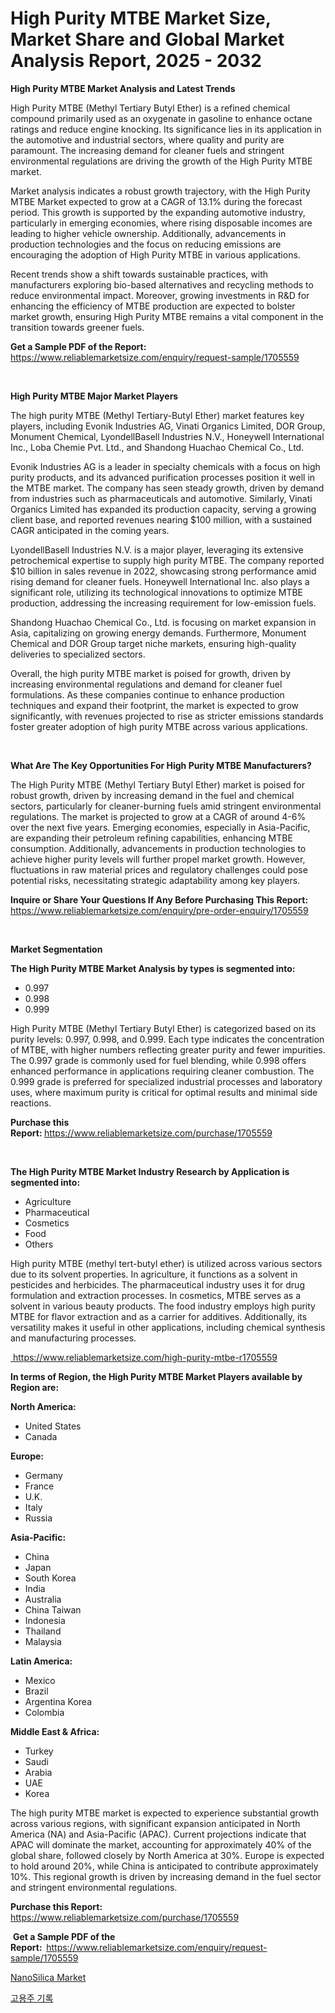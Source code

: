 <p><h1>High Purity MTBE Market Size, Market Share and Global Market Analysis Report, 2025 - 2032</h1></p><p><strong>High Purity MTBE Market Analysis and Latest Trends</strong></p>
<p><p>High Purity MTBE (Methyl Tertiary Butyl Ether) is a refined chemical compound primarily used as an oxygenate in gasoline to enhance octane ratings and reduce engine knocking. Its significance lies in its application in the automotive and industrial sectors, where quality and purity are paramount. The increasing demand for cleaner fuels and stringent environmental regulations are driving the growth of the High Purity MTBE market.</p><p>Market analysis indicates a robust growth trajectory, with the High Purity MTBE Market expected to grow at a CAGR of 13.1% during the forecast period. This growth is supported by the expanding automotive industry, particularly in emerging economies, where rising disposable incomes are leading to higher vehicle ownership. Additionally, advancements in production technologies and the focus on reducing emissions are encouraging the adoption of High Purity MTBE in various applications.</p><p>Recent trends show a shift towards sustainable practices, with manufacturers exploring bio-based alternatives and recycling methods to reduce environmental impact. Moreover, growing investments in R&D for enhancing the efficiency of MTBE production are expected to bolster market growth, ensuring High Purity MTBE remains a vital component in the transition towards greener fuels.</p></p>
<p><strong>Get a Sample PDF of the Report:&nbsp;</strong> <a href="https://www.reliablemarketsize.com/enquiry/request-sample/1705559?utm_campaign=1886&utm_medium=2&utm_source=Github&utm_content=ia&utm_term=10012025&utm_id=high-purity-mtbe">https://www.reliablemarketsize.com/enquiry/request-sample/1705559</a></p>
<p>&nbsp;</p>
<p><strong>High Purity MTBE Major Market Players</strong></p>
<p><p>The high purity MTBE (Methyl Tertiary-Butyl Ether) market features key players, including Evonik Industries AG, Vinati Organics Limited, DOR Group, Monument Chemical, LyondellBasell Industries N.V., Honeywell International Inc., Loba Chemie Pvt. Ltd., and Shandong Huachao Chemical Co., Ltd. </p><p>Evonik Industries AG is a leader in specialty chemicals with a focus on high purity products, and its advanced purification processes position it well in the MTBE market. The company has seen steady growth, driven by demand from industries such as pharmaceuticals and automotive. Similarly, Vinati Organics Limited has expanded its production capacity, serving a growing client base, and reported revenues nearing $100 million, with a sustained CAGR anticipated in the coming years.</p><p>LyondellBasell Industries N.V. is a major player, leveraging its extensive petrochemical expertise to supply high purity MTBE. The company reported $10 billion in sales revenue in 2022, showcasing strong performance amid rising demand for cleaner fuels. Honeywell International Inc. also plays a significant role, utilizing its technological innovations to optimize MTBE production, addressing the increasing requirement for low-emission fuels.</p><p>Shandong Huachao Chemical Co., Ltd. is focusing on market expansion in Asia, capitalizing on growing energy demands. Furthermore, Monument Chemical and DOR Group target niche markets, ensuring high-quality deliveries to specialized sectors.</p><p>Overall, the high purity MTBE market is poised for growth, driven by increasing environmental regulations and demand for cleaner fuel formulations. As these companies continue to enhance production techniques and expand their footprint, the market is expected to grow significantly, with revenues projected to rise as stricter emissions standards foster greater adoption of high purity MTBE across various applications.</p></p>
<p>&nbsp;</p>
<p><strong>What Are The Key Opportunities For High Purity MTBE Manufacturers?</strong></p>
<p><p>The High Purity MTBE (Methyl Tertiary Butyl Ether) market is poised for robust growth, driven by increasing demand in the fuel and chemical sectors, particularly for cleaner-burning fuels amid stringent environmental regulations. The market is projected to grow at a CAGR of around 4-6% over the next five years. Emerging economies, especially in Asia-Pacific, are expanding their petroleum refining capabilities, enhancing MTBE consumption. Additionally, advancements in production technologies to achieve higher purity levels will further propel market growth. However, fluctuations in raw material prices and regulatory challenges could pose potential risks, necessitating strategic adaptability among key players.</p></p>
<p><strong>Inquire or Share Your Questions If Any Before Purchasing This Report:</strong> <a href="https://www.reliablemarketsize.com/enquiry/pre-order-enquiry/1705559?utm_campaign=1886&utm_medium=2&utm_source=Github&utm_content=ia&utm_term=10012025&utm_id=high-purity-mtbe">https://www.reliablemarketsize.com/enquiry/pre-order-enquiry/1705559</a></p>
<p>&nbsp;</p>
<p><strong>Market Segmentation</strong></p>
<p><strong>The High Purity MTBE Market Analysis by types is segmented into:</strong></p>
<p><ul><li>0.997</li><li>0.998</li><li>0.999</li></ul></p>
<p><p>High Purity MTBE (Methyl Tertiary Butyl Ether) is categorized based on its purity levels: 0.997, 0.998, and 0.999. Each type indicates the concentration of MTBE, with higher numbers reflecting greater purity and fewer impurities. The 0.997 grade is commonly used for fuel blending, while 0.998 offers enhanced performance in applications requiring cleaner combustion. The 0.999 grade is preferred for specialized industrial processes and laboratory uses, where maximum purity is critical for optimal results and minimal side reactions.</p></p>
<p><strong>Purchase this Report:&nbsp;</strong><a href="https://www.reliablemarketsize.com/purchase/1705559?utm_campaign=1886&utm_medium=2&utm_source=Github&utm_content=ia&utm_term=10012025&utm_id=high-purity-mtbe">https://www.reliablemarketsize.com/purchase/1705559</a></p>
<p>&nbsp;</p>
<p><strong>The High Purity MTBE Market Industry Research by Application is segmented into:</strong></p>
<p><ul><li>Agriculture</li><li>Pharmaceutical</li><li>Cosmetics</li><li>Food</li><li>Others</li></ul></p>
<p><p>High purity MTBE (methyl tert-butyl ether) is utilized across various sectors due to its solvent properties. In agriculture, it functions as a solvent in pesticides and herbicides. The pharmaceutical industry uses it for drug formulation and extraction processes. In cosmetics, MTBE serves as a solvent in various beauty products. The food industry employs high purity MTBE for flavor extraction and as a carrier for additives. Additionally, its versatility makes it useful in other applications, including chemical synthesis and manufacturing processes.</p></p>
<p><a href="https://www.reliablemarketsize.com/high-purity-mtbe-r1705559?utm_campaign=1886&utm_medium=2&utm_source=Github&utm_content=ia&utm_term=10012025&utm_id=high-purity-mtbe">&nbsp;https://www.reliablemarketsize.com/high-purity-mtbe-r1705559</a></p>
<p><strong>In terms of Region, the High Purity MTBE Market Players available by Region are:</strong></p>
<p>
    <p> <strong> North America: </strong>
        <ul>
            <li>United States</li>
            <li>Canada</li>
        </ul>
        </p> 
    <p> <strong> Europe: </strong>
        <ul>
            <li>Germany</li>
            <li>France</li>
            <li>U.K.</li>
            <li>Italy</li>
            <li>Russia</li>
        </ul>
        </p> 
    <p> <strong> Asia-Pacific: </strong>
        <ul>
            <li>China</li>
            <li>Japan</li>
            <li>South Korea</li>
            <li>India</li>
            <li>Australia</li>
            <li>China Taiwan</li>
            <li>Indonesia</li>
            <li>Thailand</li>
            <li>Malaysia</li>
        </ul>
        </p> 
    <p> <strong> Latin America: </strong>
        <ul>
            <li>Mexico</li>
            <li>Brazil</li>
            <li>Argentina Korea</li>
            <li>Colombia</li>
        </ul>
        </p> 
    <p> <strong> Middle East & Africa: </strong>
        <ul>
            <li>Turkey</li>
            <li>Saudi</li>
            <li>Arabia</li>
            <li>UAE</li>
            <li>Korea</li>
        </ul>
    </p>
    </p>
<p><p>The high purity MTBE market is expected to experience substantial growth across various regions, with significant expansion anticipated in North America (NA) and Asia-Pacific (APAC). Current projections indicate that APAC will dominate the market, accounting for approximately 40% of the global share, followed closely by North America at 30%. Europe is expected to hold around 20%, while China is anticipated to contribute approximately 10%. This regional growth is driven by increasing demand in the fuel sector and stringent environmental regulations.</p></p>
<p><strong>Purchase this Report: </strong><a href="https://www.reliablemarketsize.com/purchase/1705559?utm_campaign=1886&utm_medium=2&utm_source=Github&utm_content=ia&utm_term=10012025&utm_id=high-purity-mtbe">https://www.reliablemarketsize.com/purchase/1705559</a></p>
<p>&nbsp;<strong>Get a Sample PDF of the Report:&nbsp;&nbsp;</strong><a href="https://www.reliablemarketsize.com/enquiry/request-sample/1705559?utm_campaign=1886&utm_medium=2&utm_source=Github&utm_content=ia&utm_term=10012025&utm_id=high-purity-mtbe">https://www.reliablemarketsize.com/enquiry/request-sample/1705559</a></p>
<p><strong></strong></p>
<p><p><a href="https://github.com/vimar16th/Market-Research-Report-List-7/blob/main/nanosilica-market.md?utm_campaign=1886&utm_medium=2&utm_source=Github&utm_content=ia&utm_term=10012025&utm_id=high-purity-mtbe">NanoSilica Market</a></p><p><a href="https://github.com/laholand/Market-Research-Report-List-6/blob/main/692536829848.md?utm_campaign=1886&utm_medium=2&utm_source=Github&utm_content=ia&utm_term=10012025&utm_id=high-purity-mtbe">고용주 기록</a></p></p>